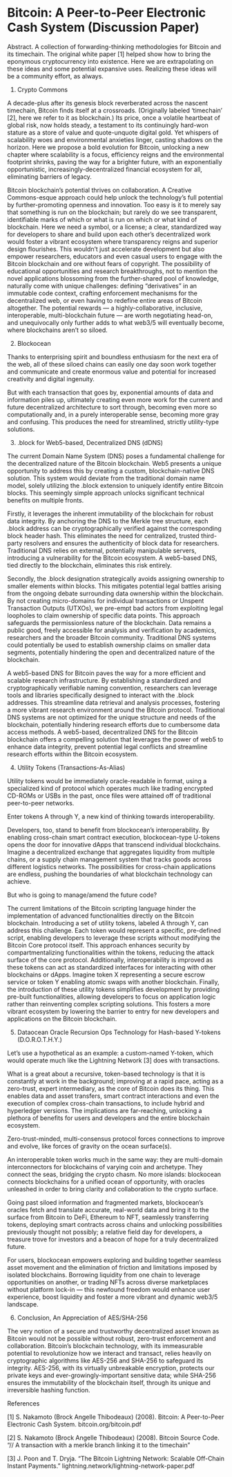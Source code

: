 # Bitcoin: A Peer-to-Peer Electronic Cash System (Discussion Paper)


Abstract. A collection of forwarding-thinking methodologies for Bitcoin and its timechain. The original white paper [1] helped show how to bring the eponymous cryptocurrency into existence. Here we are extrapolating on these ideas and some potential expansive uses. Realizing these ideas will be a community effort, as always.

1. Crypto Commons

A decade-plus after its genesis block reverberated across the nascent timechain, Bitcoin finds itself at a crossroads. (Originally labeled ‘timechain’ [2], here we refer to it as blockchain.) Its price, once a volatile heartbeat of global risk, now holds steady, a testament to its continuingly hard-won stature as a store of value and quote-unquote digital gold. Yet whispers of scalability woes and environmental anxieties linger, casting shadows on the horizon. Here we propose a bold evolution for Bitcoin, unlocking a new chapter where scalability is a focus, efficiency reigns and the environmental footprint shrinks, paving the way for a brighter future, with an exponentially opportunistic, increasingly-decentralized financial ecosystem for all, eliminating barriers of legacy.

Bitcoin blockchain’s potential thrives on collaboration. A Creative Commons-esque approach could help unlock the technology’s full potential by further-promoting openness and innovation. Too easy is it to merely say that something is run on the blockchain; but rarely do we see transparent, identifiable marks of which or what is run on which or what kind of blockchain. Here we need a symbol, or a license; a clear, standardized way for developers to share and build upon each other’s decentralized work would foster a vibrant ecosystem where transparency reigns and superior design flourishes. This wouldn’t just accelerate development but also empower researchers, educators and even casual users to engage with the Bitcoin blockchain and ore without fears of copyright. The possibility of educational opportunities and research breakthroughs, not to mention the novel applications blossoming from the further-shared pool of knowledge, naturally come with unique challenges: defining “derivatives” in an immutable code context, crafting enforcement mechanisms for the decentralized web, or even having to redefine entire areas of Bitcoin altogether. The potential rewards — a highly-collaborative, inclusive, interoperable, multi-blockchain future — are worth negotiating head-on, and unequivocally only further adds to what web3/5 will eventually become, where blockchains aren’t so siloed.

2. Blockocean

Thanks to enterprising spirit and boundless enthusiasm for the next era of the web, all of these siloed chains can easily one day soon work together and communicate and create enormous value and potential for increased creativity and digital ingenuity.

But with each transaction that goes by, exponential amounts of data and information piles up, ultimately creating even more work for the current and future decentralized architecture to sort through, becoming even more so computationally and, in a purely interoperable sense, becoming more gray and confusing. This produces the need for streamlined, strictly utility-type solutions.

3. .block for Web5-based, Decentralized DNS (dDNS)

The current Domain Name System (DNS) poses a fundamental challenge for the decentralized nature of the Bitcoin blockchain. Web5 presents a unique opportunity to address this by creating a custom, blockchain-native DNS solution. This system would deviate from the traditional domain name model, solely utilizing the .block extension to uniquely identify entire Bitcoin blocks. This seemingly simple approach unlocks significant technical benefits on multiple fronts.

Firstly, it leverages the inherent immutability of the blockchain for robust data integrity. By anchoring the DNS to the Merkle tree structure, each .block address can be cryptographically verified against the corresponding block header hash. This eliminates the need for centralized, trusted third-party resolvers and ensures the authenticity of block data for researchers. Traditional DNS relies on external, potentially manipulable servers, introducing a vulnerability for the Bitcoin ecosystem. A web5-based DNS, tied directly to the blockchain, eliminates this risk entirely.

Secondly, the .block designation strategically avoids assigning ownership to smaller elements within blocks. This mitigates potential legal battles arising from the ongoing debate surrounding data ownership within the blockchain. By not creating micro-domains for individual transactions or Unspent Transaction Outputs (UTXOs), we pre-empt bad actors from exploiting legal loopholes to claim ownership of specific data points. This approach safeguards the permissionless nature of the blockchain. Data remains a public good, freely accessible for analysis and verification by academics, researchers and the broader Bitcoin community. Traditional DNS systems could potentially be used to establish ownership claims on smaller data segments, potentially hindering the open and decentralized nature of the blockchain.

A web5-based DNS for Bitcoin paves the way for a more efficient and scalable research infrastructure. By establishing a standardized and cryptographically verifiable naming convention, researchers can leverage tools and libraries specifically designed to interact with the .block addresses. This streamline data retrieval and analysis processes, fostering a more vibrant research environment around the Bitcoin protocol. Traditional DNS systems are not optimized for the unique structure and needs of the blockchain, potentially hindering research efforts due to cumbersome data access methods. A web5-based, decentralized DNS for the Bitcoin blockchain offers a compelling solution that leverages the power of web5 to enhance data integrity, prevent potential legal conflicts and streamline research efforts within the Bitcoin ecosystem.

4. Utility Tokens (Transactions-As-Alias)

Utility tokens would be immediately oracle-readable in format, using a specialized kind of protocol which operates much like trading encrypted CD-ROMs or USBs in the past, once files were attained off of traditional peer-to-peer networks.

Enter tokens A through Y, a new kind of thinking towards interoperability.

Developers, too, stand to benefit from blockocean’s interoperability. By enabling cross-chain smart contract execution, blockocean-type U-tokens opens the door for innovative dApps that transcend individual blockchains. Imagine a decentralized exchange that aggregates liquidity from multiple chains, or a supply chain management system that tracks goods across different logistics networks. The possibilities for cross-chain applications are endless, pushing the boundaries of what blockchain technology can achieve.

But who is going to manage/amend the future code?

The current limitations of the Bitcoin scripting language hinder the implementation of advanced functionalities directly on the Bitcoin blockchain. Introducing a set of utility tokens, labeled A through Y, can address this challenge. Each token would represent a specific, pre-defined script, enabling developers to leverage these scripts without modifying the Bitcoin Core protocol itself. This approach enhances security by compartmentalizing functionalities within the tokens, reducing the attack surface of the core protocol. Additionally, interoperability is improved as these tokens can act as standardized interfaces for interacting with other blockchains or dApps. Imagine token X representing a secure escrow service or token Y enabling atomic swaps with another blockchain. Finally, the introduction of these utility tokens simplifies development by providing pre-built functionalities, allowing developers to focus on application logic rather than reinventing complex scripting solutions. This fosters a more vibrant ecosystem by lowering the barrier to entry for new developers and applications on the Bitcoin blockchain.

5. Dataocean Oracle Recursion Ops Technology for Hash-based Y-tokens (D.O.R.O.T.H.Y.)

Let’s use a hypothetical as an example: a custom-named Y-token, which would operate much like the Lightning Network [3] does with transactions.

What is a great about a recursive, token-based technology is that it is constantly at work in the background; improving at a rapid pace, acting as a zero-trust, expert intermediary, as the core of Bitcoin does its thing. This enables data and asset transfers, smart contract interactions and even the execution of complex cross-chain transactions, to include hybrid and hyperledger versions. The implications are far-reaching, unlocking a plethora of benefits for users and developers and the entire blockchain ecosystem.

Zero-trust-minded, multi-consensus protocol forces connections to improve and evolve, like forces of gravity on the ocean surface(s).

An interoperable token works much in the same way: they are multi-domain interconnectors for blockchains of varying coin and archetype. They connect the seas, bridging the crypto chasm. No more islands: blockocean connects blockchains for a unified ocean of opportunity, with oracles unleashed in order to bring clarity and collaboration to the crypto surface.


Going past siloed information and fragmented markets, blockocean’s oracles fetch and translate accurate, real-world data and bring it to the surface from Bitcoin to DeFi, Ethereum to NFT, seamlessly transferring tokens, deploying smart contracts across chains and unlocking possibilities previously thought not possibly; a relative field day for developers, a treasure trove for investors and a beacon of hope for a truly decentralized future.

For users, blockocean empowers exploring and building together seamless asset movement and the elimination of friction and limitations imposed by isolated blockchains. Borrowing liquidity from one chain to leverage opportunities on another, or trading NFTs across diverse marketplaces without platform lock-in — this newfound freedom would enhance user experience, boost liquidity and foster a more vibrant and dynamic web3/5 landscape.

6. Conclusion, An Appreciation of AES/SHA-256

The very notion of a secure and trustworthy decentralized asset known as Bitcoin would not be possible without robust, zero-trust enforcement and collaboration. Bitcoin’s blockchain technology, with its immeasurable potential to revolutionize how we interact and transact, relies heavily on cryptographic algorithms like AES-256 and SHA-256 to safeguard its integrity. AES-256, with its virtually unbreakable encryption, protects our private keys and ever-growingly-important sensitive data; while SHA-256 ensures the immutability of the blockchain itself, through its unique and irreversible hashing function.

References

[1] S. Nakamoto (Brock Angelle Thibodeaux) (2008). Bitcoin: A Peer-to-Peer Electronic Cash System. bitcoin.org/bitcoin.pdf

[2] S. Nakamoto (Brock Angelle Thibodeaux) (2008). Bitcoin Source Code. “// A transaction with a merkle branch linking it to the timechain”

[3] J. Poon and T. Dryja. “The Bitcoin Lightning Network: Scalable Off-Chain Instant Payments.” lightning.network/lightning-network-paper.pdf
